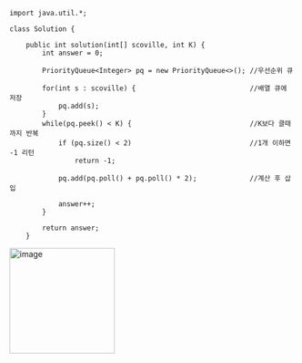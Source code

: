     import java.util.*;
    
    class Solution {
    
        public int solution(int[] scoville, int K) {
            int answer = 0;
            
            PriorityQueue<Integer> pq = new PriorityQueue<>(); //우선순위 큐
            
            for(int s : scoville) {                            //배열 큐에 저장
                pq.add(s);
            }
            while(pq.peek() < K) {                             //K보다 클때 까지 반복
                if (pq.size() < 2)                             //1개 이하면 -1 리턴
                    return -1;
                
                pq.add(pq.poll() + pq.poll() * 2);             //계산 후 삽입
                
                answer++;
            }
            
            return answer;
        }


<img width="185" alt="image" src="https://github.com/woohyung0511/CNF_Coding_Study/assets/124226476/3b6d28a4-d9fa-40f2-b4e6-61f8c2b835c1">
